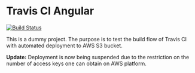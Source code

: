 # Travis CI Angular
[![Build Status](https://travis-ci.org/Kairn/travis-ci-angular.svg?branch=master)](https://travis-ci.org/Kairn/travis-ci-angular)

This is a dummy project. The purpose is to test the build flow of Travis CI with automated deployment to AWS S3 bucket.

**Update:** Deployment is now being suspended due to the restriction on the number of access keys one can obtain on AWS platform.